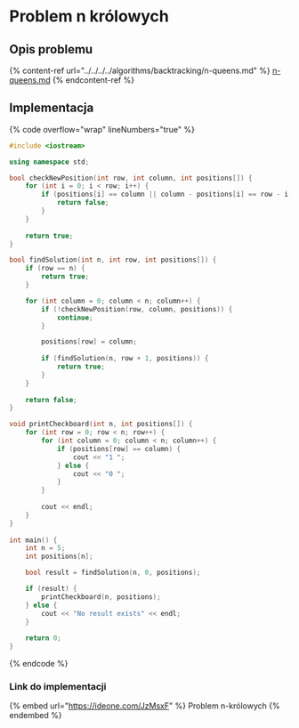 # Problem n królowych

## Opis problemu

{% content-ref url="../../../../algorithms/backtracking/n-queens.md" %}
[n-queens.md](../../../../algorithms/backtracking/n-queens.md)
{% endcontent-ref %}

## Implementacja

{% code overflow="wrap" lineNumbers="true" %}
```cpp
#include <iostream>

using namespace std;

bool checkNewPosition(int row, int column, int positions[]) {
    for (int i = 0; i < row; i++) {
        if (positions[i] == column || column - positions[i] == row - i) {
            return false;
        }
    }
    
    return true;
}

bool findSolution(int n, int row, int positions[]) {
    if (row == n) {
        return true;
    }

    for (int column = 0; column < n; column++) {
        if (!checkNewPosition(row, column, positions)) {
            continue;
        }

        positions[row] = column;
        
        if (findSolution(n, row + 1, positions)) {
            return true;
        }
    }
    
    return false;
}

void printCheckboard(int n, int positions[]) {
    for (int row = 0; row < n; row++) {
        for (int column = 0; column < n; column++) {
            if (positions[row] == column) {
                cout << "1 ";
            } else {
                cout << "0 ";
            }
        }
        
        cout << endl;
    }
}
    
int main() {
    int n = 5;
    int positions[n];

    bool result = findSolution(n, 0, positions);

    if (result) {
        printCheckboard(n, positions);
    } else {
        cout << "No result exists" << endl;
    }
    
    return 0;
}
```
{% endcode %}

### Link do implementacji

{% embed url="https://ideone.com/JzMsxF" %}
Problem n-królowych
{% endembed %}
